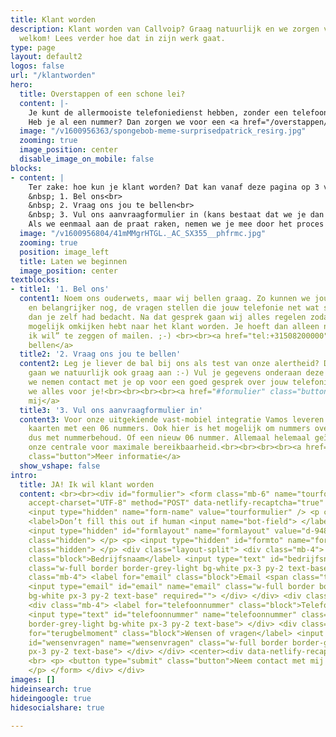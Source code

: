 ```yaml
---
title: Klant worden
description: Klant worden van Callvoip? Graag natuurlijk en we zorgen voor een warm
  welkom! Lees verder hoe dat in zijn werk gaat.
type: page
layout: default2
logos: false
url: "/klantworden"
hero:
  title: Overstappen of een schone lei?
  content: |-
    Je kunt de allermooiste telefoniedienst hebben, zonder een telefoonnummer zal er niks rinkelen. Daarom kunnen we alle soorten nummers regelen, in eigen beheer. Ze kunnen met een druk op de knop actief zijn. En heb je een blok van 10 opeenvolgende nummers nodig? Dan is dat ook zo geregeld!<br><br>
    Heb je al een nummer? Dan zorgen we voor een <a href="/overstappen/">probleemloze overstap</a> met nummerbehoud, zodat je altijd bereikbaar blijft.
  image: "/v1600956363/spongebob-meme-surprisedpatrick_resirg.jpg"
  zooming: true
  image_position: center
  disable_image_on_mobile: false
blocks:
- content: |
    Ter zake: hoe kun je klant worden? Dat kan vanaf deze pagina op 3 verschillende manieren.<br>
    &nbsp; 1. Bel ons<br>
    &nbsp; 2. Vraag ons jou te bellen<br>
    &nbsp; 3. Vul ons aanvraagformulier in (kans bestaat dat we je dan ook bellen<br>
    Als we eenmaal aan de praat raken, nemen we je mee door het proces en zorgen voor een probleemloze start als klant bij Callvoip. Voor jou geen zorgen, voor ons een kleine moeite!
  image: "/v1600956804/41mMMgrHTGL._AC_SX355__phfrmc.jpg"
  zooming: true
  position: image_left
  title: Laten we beginnen
  image_position: center
textblocks:
- title1: '1. Bel ons'
  content1: Noem ons ouderwets, maar wij bellen graag. Zo kunnen we jouw wensen aanhoren
    en belangrijker nog, de vragen stellen die jouw telefonie net wat slimmer maken
    dan je zelf had bedacht. Na dat gesprek gaan wij alles regelen zodat jij zo min
    mogelijk omkijken hebt naar het klant worden. Je hoeft dan alleen nog maar “Ja
    ik wil” te zeggen of mailen. ;-) <br><br><a href="tel:+31508200000" class="button">Nu
    bellen</a>
  title2: '2. Vraag ons jou te bellen'
  content2: Leg je liever de bal bij ons als test van onze alertheid? Die uitdaging
    gaan we natuurlijk ook graag aan :-) Vul je gegevens onderaan deze pagina in en
    we nemen contact met je op voor een goed gesprek over jouw telefonie. Daarna regelen
    we alles voor je!<br><br><br><br><a href="#formulier" class="button">Bel
    mij</a>
  title3: '3. Vul ons aanvraagformulier in'
  content3: Voor onze uitgekiende vast-mobiel integratie Vamos leveren wij ook SIM
    kaarten met een 06 nummers. Ook hier is het mogelijk om nummers over te nemen,
    dus met nummerbehoud. Of een nieuw 06 nummer. Allemaal helemaal geïntegreerd in
    onze centrale voor maximale bereikbaarheid.<br><br><br><br><a href="/telefonie/functionaliteiten/vamos/"
    class="button">Meer informatie</a>
  show_vshape: false
intro:
  title: JA! Ik wil klant worden
  content: <br><br><div id="formulier"> <form class="mb-6" name="tourformulier" action="/bedank/tour/"
    accept-charset="UTF-8" method="POST" data-netlify-recaptcha="true" data-netlify="true">
    <input type="hidden" name="form-name" value="tourformulier" /> <p class="hidden">
    <label>Don’t fill this out if human <input name="bot-field"> </label> </p> <p>
    <input type="hidden" id="formlayout" name="formlayout" value="d-948a1897e5e645e5b41ed33ccdd3d8bb"
    class="hidden"> </p> <p> <input type="hidden" id="formto" name="formto" value="offerte"
    class="hidden"> </p> <div class="layout-split"> <div class="mb-4"> <label for="bedrijfsnaam"
    class="block">Bedrijfsnaam</label> <input type="text" id="bedrijfsnaam" name="bedrijfsnaam"
    class="w-full border border-grey-light bg-white px-3 py-2 text-base"> </div> <div
    class="mb-4"> <label for="email" class="block">Email <span class="text-red">*</span></label>
    <input type="email" id="email" name="email" class="w-full border border-grey-light
    bg-white px-3 py-2 text-base" required=""> </div> </div> <div class="layout-split">
    <div class="mb-4"> <label for="telefoonnummer" class="block">Telefoonnummer</label>
    <input type="text" id="telefoonnummer" name="telefoonnummer" class="w-full border
    border-grey-light bg-white px-3 py-2 text-base"> </div> <div class="mb-4"> <label
    for="terugbelmoment" class="block">Wensen of vragen</label> <input type="text"
    id="wensenvragen" name="wensenvragen" class="w-full border border-grey-light bg-white
    px-3 py-2 text-base"> </div> </div> <center><div data-netlify-recaptcha="true"></div></center>
    <br> <p> <button type="submit" class="button">Neem contact met mij op</button>
    </p> </form> </div> </div>
images: []
hideinsearch: true
hideingoogle: true
hidesocialshare: true

---
```

